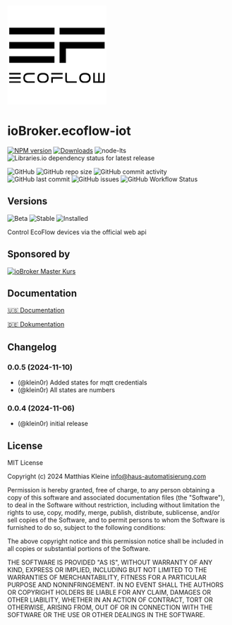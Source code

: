 ![Logo](admin/ecoflow-iot.png)

# ioBroker.ecoflow-iot

[![NPM version](https://img.shields.io/npm/v/iobroker.ecoflow-iot?style=flat-square)](https://www.npmjs.com/package/iobroker.ecoflow-iot)
[![Downloads](https://img.shields.io/npm/dm/iobroker.ecoflow-iot?label=npm%20downloads&style=flat-square)](https://www.npmjs.com/package/iobroker.ecoflow-iot)
![node-lts](https://img.shields.io/node/v-lts/iobroker.ecoflow-iot?style=flat-square)
![Libraries.io dependency status for latest release](https://img.shields.io/librariesio/release/npm/iobroker.ecoflow-iot?label=npm%20dependencies&style=flat-square)

![GitHub](https://img.shields.io/github/license/klein0r/iobroker.ecoflow-iot?style=flat-square)
![GitHub repo size](https://img.shields.io/github/repo-size/klein0r/iobroker.ecoflow-iot?logo=github&style=flat-square)
![GitHub commit activity](https://img.shields.io/github/commit-activity/m/klein0r/iobroker.ecoflow-iot?logo=github&style=flat-square)
![GitHub last commit](https://img.shields.io/github/last-commit/klein0r/iobroker.ecoflow-iot?logo=github&style=flat-square)
![GitHub issues](https://img.shields.io/github/issues/klein0r/iobroker.ecoflow-iot?logo=github&style=flat-square)
![GitHub Workflow Status](https://img.shields.io/github/actions/workflow/status/klein0r/iobroker.ecoflow-iot/test-and-release.yml?branch=main&logo=github&style=flat-square)

## Versions

![Beta](https://img.shields.io/npm/v/iobroker.ecoflow-iot.svg?color=red&label=beta)
![Stable](http://iobroker.live/badges/ecoflow-iot-stable.svg)
![Installed](http://iobroker.live/badges/ecoflow-iot-installed.svg)

Control EcoFlow devices via the official web api

## Sponsored by

[![ioBroker Master Kurs](https://haus-automatisierung.com/images/ads/ioBroker-Kurs.png)](https://haus-automatisierung.com/iobroker-kurs/?refid=iobroker-ecoflow-iot)

## Documentation

[🇺🇸 Documentation](./docs/en/README.md)

[🇩🇪 Dokumentation](./docs/de/README.md)

## Changelog
<!--
    Placeholder for the next version (at the beginning of the line):
    ### **WORK IN PROGRESS**
-->
### 0.0.5 (2024-11-10)

* (@klein0r) Added states for mqtt credentials
* (@klein0r) All states are numbers

### 0.0.4 (2024-11-06)

* (@klein0r) initial release

## License

MIT License

Copyright (c) 2024 Matthias Kleine <info@haus-automatisierung.com>

Permission is hereby granted, free of charge, to any person obtaining a copy
of this software and associated documentation files (the "Software"), to deal
in the Software without restriction, including without limitation the rights
to use, copy, modify, merge, publish, distribute, sublicense, and/or sell
copies of the Software, and to permit persons to whom the Software is
furnished to do so, subject to the following conditions:

The above copyright notice and this permission notice shall be included in all
copies or substantial portions of the Software.

THE SOFTWARE IS PROVIDED "AS IS", WITHOUT WARRANTY OF ANY KIND, EXPRESS OR
IMPLIED, INCLUDING BUT NOT LIMITED TO THE WARRANTIES OF MERCHANTABILITY,
FITNESS FOR A PARTICULAR PURPOSE AND NONINFRINGEMENT. IN NO EVENT SHALL THE
AUTHORS OR COPYRIGHT HOLDERS BE LIABLE FOR ANY CLAIM, DAMAGES OR OTHER
LIABILITY, WHETHER IN AN ACTION OF CONTRACT, TORT OR OTHERWISE, ARISING FROM,
OUT OF OR IN CONNECTION WITH THE SOFTWARE OR THE USE OR OTHER DEALINGS IN THE
SOFTWARE.